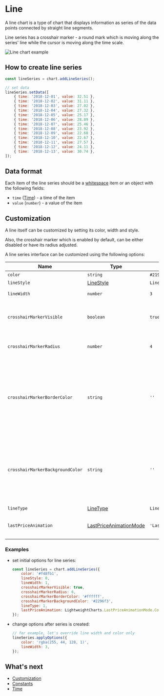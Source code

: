 # Line

A line chart is a type of chart that displays information as series of the data points connected by straight line segments.

Line series has a crosshair marker - a round mark which is moving along the series' line while the cursor is moving along the time scale.

![Line chart example](./assets/line-series.png "Line chart example")

## How to create line series

```js
const lineSeries = chart.addLineSeries();

// set data
lineSeries.setData([
    { time: '2018-12-01', value: 32.51 },
    { time: '2018-12-02', value: 31.11 },
    { time: '2018-12-03', value: 27.02 },
    { time: '2018-12-04', value: 27.32 },
    { time: '2018-12-05', value: 25.17 },
    { time: '2018-12-06', value: 28.89 },
    { time: '2018-12-07', value: 25.46 },
    { time: '2018-12-08', value: 23.92 },
    { time: '2018-12-09', value: 22.68 },
    { time: '2018-12-10', value: 22.67 },
    { time: '2018-12-11', value: 27.57 },
    { time: '2018-12-12', value: 24.11 },
    { time: '2018-12-13', value: 30.74 },
]);
```

## Data format

Each item of the line series should be a [whitespace](./whitespace-data.md) item or an object with the following fields:

- `time` ([Time](./time.md)) - a time of the item
- `value` (`number`) - a value of the item

## Customization

A line itself can be customized by setting its color, width and style.

Also, the crosshair marker which is enabled by default, can be either disabled or have its radius adjusted.

A line series interface can be customized using the following options:

|Name|Type|Default|Description|
|----|----|-------|-----------|
|`color`|`string`|`#2196f3`|Line color|
|`lineStyle`|[LineStyle](./constants.md#linestyle)|`LineStyle.Solid`|Line style|
|`lineWidth`|`number`|`3`|Line width (in pixels)|
|`crosshairMarkerVisible`|`boolean`|`true`|If `true`, the crosshair marker is shown on a chart|
|`crosshairMarkerRadius`|`number`|`4`|Crosshair marker radius (in pixels)|
|`crosshairMarkerBorderColor`|`string`|`''`|The crosshair border color (an empty string fallbacks the color to series' color under the crosshair)|
|`crosshairMarkerBackgroundColor`|`string`|`''`|The crosshair back color (an empty string fallbacks the color to series' color under the crosshair)|
|`lineType`|[LineType](./constants.md#linetype)|`LineType.Simple`|Line type|
|`lastPriceAnimation`|[LastPriceAnimationMode](./constants.md#lastpriceanimationmode)|`'LastPriceAnimationMode.Disabled'`|The mode of the last price animation|

### Examples

- set initial options for line series:

    ```js
    const lineSeries = chart.addLineSeries({
        color: '#f48fb1',
        lineStyle: 0,
        lineWidth: 1,
        crosshairMarkerVisible: true,
        crosshairMarkerRadius: 6,
        crosshairMarkerBorderColor: '#ffffff',
        crosshairMarkerBackgroundColor: '#2296f3',
        lineType: 1,
        lastPriceAnimation: LightweightCharts.LastPriceAnimationMode.Continuous,
    });
    ```

- change options after series is created:

    ```js
    // for example, let's override line width and color only
    lineSeries.applyOptions({
        color: 'rgba(255, 44, 128, 1)',
        lineWidth: 3,
    });
    ```

## What's next

- [Customization](./customization.md)
- [Constants](./constants.md)
- [Time](./time.md)
